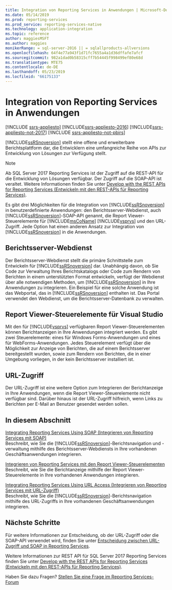 ```yaml
---
title: Integration von Reporting Services in Anwendungen | Microsoft-Dokumentation
ms.date: 05/14/2019
ms.prod: reporting-services
ms.prod_service: reporting-services-native
ms.technology: application-integration
ms.topic: reference
author: maggiesMSFT
ms.author: maggies
monikerRange: = sql-server-2016 || = sqlallproducts-allversions
ms.openlocfilehash: 64f4e77a943f1d71fc7655a4a1d36dffafe7afcf
ms.sourcegitcommit: 982a1dad0b58315cff7b54445f998499ef80e68d
ms.translationtype: MTE75
ms.contentlocale: de-DE
ms.lasthandoff: 05/23/2019
ms.locfileid: "66175133"
---
```

# <a name="integrating-reporting-services-into-applications"></a>Integration von Reporting Services in Anwendungen

[!INCLUDE [ssrs-appliesto](../../includes/ssrs-appliesto.md)] [!INCLUDE[ssrs-appliesto-2016](../../includes/ssrs-appliesto-2016.md)] [!INCLUDE[ssrs-appliesto-not-2017](../../includes/ssrs-appliesto-not-2017.md)] [!INCLUDE [ssrs-appliesto-not-pbirs](../../includes/ssrs-appliesto-not-pbirs.md)]

  [!INCLUDE[ssRSnoversion](../../includes/ssrsnoversion-md.md)] stellt eine offene und erweiterbare Berichtsplattform dar, die Entwicklern eine umfangreiche Reihe von APIs zur Entwicklung von Lösungen zur Verfügung stellt.

> [!NOTE]
> Ab SQL Server 2017 Reporting Services ist der Zugriff auf die REST-API für die Entwicklung von Lösungen verfügbar. Der Zugriff auf die SOAP-API ist veraltet. Weitere Informationen finden Sie unter [Develop with the REST APIs for Reporting Services (Entwickeln mit den REST-APIs für Reporting Services)](../developer/rest-api.md).
  
 Es gibt drei Möglichkeiten für die Integration von [!INCLUDE[ssRSnoversion](../../includes/ssrsnoversion-md.md)] in benutzerdefinierte Anwendungen: den Berichtsserver-Webdienst, auch [!INCLUDE[ssRSnoversion](../../includes/ssrsnoversion-md.md)]-SOAP-API genannt, die Report Viewer-Steuerelemente für [!INCLUDE[msCoName](../../includes/msconame-md.md)] [!INCLUDE[vsprvs](../../includes/vsprvs-md.md)] und den URL-Zugriff. Jede Option hat einen anderen Ansatz zur Integration von [!INCLUDE[ssRSnoversion](../../includes/ssrsnoversion-md.md)] in die Anwendungen.
  
## <a name="report-server-web-service"></a>Berichtsserver-Webdienst

 Der Berichtsserver-Webdienst stellt die primäre Schnittstelle zum Entwickeln für [!INCLUDE[ssRSnoversion](../../includes/ssrsnoversion-md.md)] dar. Unabhängig davon, ob Sie Code zur Verwaltung Ihres Berichtskatalogs oder Code zum Rendern von Berichten in einem unterstützten Format entwickeln, verfügt der Webdienst über alle notwendigen Methoden, um [!INCLUDE[ssRSnoversion](../../includes/ssrsnoversion-md.md)] in Ihre Anwendungen zu integrieren. Ein Beispiel für eine solche Anwendung ist das Webportal, das in [!INCLUDE[ssRSnoversion](../../includes/ssrsnoversion-md.md)] enthalten ist. Das Portal verwendet den Webdienst, um die Berichtsserver-Datenbank zu verwalten.  
  
## <a name="report-viewer-controls-for-visual-studio"></a>Report Viewer-Steuerelemente für Visual Studio

 Mit den für [!INCLUDE[vsprvs](../../includes/vsprvs-md.md)] verfügbaren Report Viewer-Steuerelementen können Berichtanzeigen in Ihre Anwendungen integriert werden. Es gibt zwei Steuerelemente: eines für Windows Forms-Anwendungen und eines für WebForms-Anwendungen. Jedes Steuerelement verfügt über die Möglichkeit zur Anzeige von Berichten, die auf einem Berichtsserver bereitgestellt wurden, sowie zum Rendern von Berichten, die in einer Umgebung vorliegen, in der kein Berichtsserver installiert ist.  
  
## <a name="url-access"></a>URL-Zugriff  
 Der URL-Zugriff ist eine weitere Option zum Integrieren der Berichtanzeige in Ihre Anwendungen, wenn die Report Viewer-Steuerelemente nicht verfügbar sind. Darüber hinaus ist der URL-Zugriff hilfreich, wenn Links zu Berichten per E-Mail an Benutzer gesendet werden sollen.  
  
## <a name="in-this-section"></a>In diesem Abschnitt

 [Integrating Reporting Services Using SOAP (Integrieren von Reporting Services mit SOAP)](../../reporting-services/application-integration/integrating-reporting-services-using-soap.md)  
 Beschreibt, wie Sie die [!INCLUDE[ssRSnoversion](../../includes/ssrsnoversion-md.md)]-Berichtsnavigation und -verwaltung mithilfe des Berichtsserver-Webdiensts in Ihre vorhandenen Geschäftsanwendungen integrieren.  
  
 [Integrieren von Reporting Services mit den Report Viewer-Steuerelementen](../../reporting-services/application-integration/integrating-reporting-services-using-reportviewer-controls.md)  
 Beschreibt, wie Sie die Berichtanzeige mithilfe der Report Viewer-Steuerelemente in Ihre vorhandenen Anwendungen integrieren.  
  
 [Integrating Reporting Services Using URL Access (Integrieren von Reporting Services mit URL-Zugriff)](../../reporting-services/application-integration/integrating-reporting-services-using-url-access.md)  
 Beschreibt, wie Sie die [!INCLUDE[ssRSnoversion](../../includes/ssrsnoversion-md.md)]-Berichtsnavigation mithilfe des URL-Zugriffs in Ihre vorhandenen Geschäftsanwendungen integrieren.  
  
## <a name="next-steps"></a>Nächste Schritte

Für weitere Informationen zur Entscheidung, ob der URL-Zugriff oder die SOAP-API verwendet wird, finden Sie unter [Entscheidung zwischen URL-Zugriff und SOAP in Reporting Services](choosing-between-url-access-and-soap.md).

Weitere Informationen zur REST API für SQL Server 2017 Reporting Services finden Sie unter [Develop with the REST APIs for Reporting Services (Entwickeln mit den REST-APIs für Reporting Services)](../developer/rest-api.md).

Haben Sie dazu Fragen? [Stellen Sie eine Frage im Reporting Services-Forum](https://go.microsoft.com/fwlink/?LinkId=620231)

